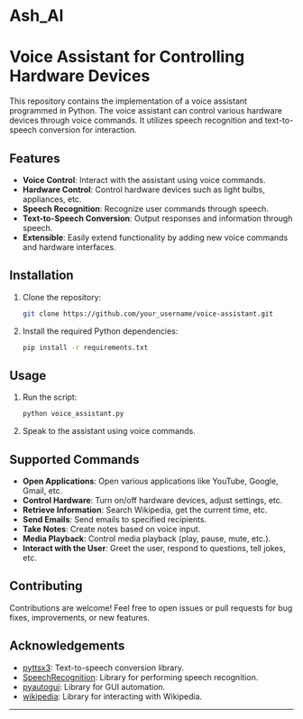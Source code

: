 # Ash_AI

# Voice Assistant for Controlling Hardware Devices

This repository contains the implementation of a voice assistant programmed in Python. The voice assistant can control various hardware devices through voice commands. It utilizes speech recognition and text-to-speech conversion for interaction.

## Features

- **Voice Control**: Interact with the assistant using voice commands.
- **Hardware Control**: Control hardware devices such as light bulbs, appliances, etc.
- **Speech Recognition**: Recognize user commands through speech.
- **Text-to-Speech Conversion**: Output responses and information through speech.
- **Extensible**: Easily extend functionality by adding new voice commands and hardware interfaces.

## Installation

1. Clone the repository:

   ```bash
   git clone https://github.com/your_username/voice-assistant.git
   ```

2. Install the required Python dependencies:

   ```bash
   pip install -r requirements.txt
   ```

## Usage

1. Run the script:

   ```bash
   python voice_assistant.py
   ```

2. Speak to the assistant using voice commands.

## Supported Commands

- **Open Applications**: Open various applications like YouTube, Google, Gmail, etc.
- **Control Hardware**: Turn on/off hardware devices, adjust settings, etc.
- **Retrieve Information**: Search Wikipedia, get the current time, etc.
- **Send Emails**: Send emails to specified recipients.
- **Take Notes**: Create notes based on voice input.
- **Media Playback**: Control media playback (play, pause, mute, etc.).
- **Interact with the User**: Greet the user, respond to questions, tell jokes, etc.

## Contributing

Contributions are welcome! Feel free to open issues or pull requests for bug fixes, improvements, or new features.


## Acknowledgements

- [pyttsx3](https://pypi.org/project/pyttsx3/): Text-to-speech conversion library.
- [SpeechRecognition](https://pypi.org/project/SpeechRecognition/): Library for performing speech recognition.
- [pyautogui](https://pypi.org/project/PyAutoGUI/): Library for GUI automation.
- [wikipedia](https://pypi.org/project/wikipedia/): Library for interacting with Wikipedia.

---

